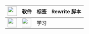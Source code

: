 | <img src="https://raw.githubusercontent.com/fmz200/wool_scripts/main/icons/lige47/spotify(green).png" width="30"></img> | 软件 | 标签 | Rewrite 脚本 |
|-----------|------|--------|--------------|
[<img src="https://gitlab.com/lodepuly/iconlibrary/-/raw/main/App_icon/120px/Loon.png" width="30"></img>](https://raw.githubusercontent.com/Yu9191/Rewrite/main/vistavip.js) | <img src="https://raw.githubusercontent.com/fmz200/wool_scripts/main/icons/lige47/spotify(green).png" width="30"></img> | 学习 |